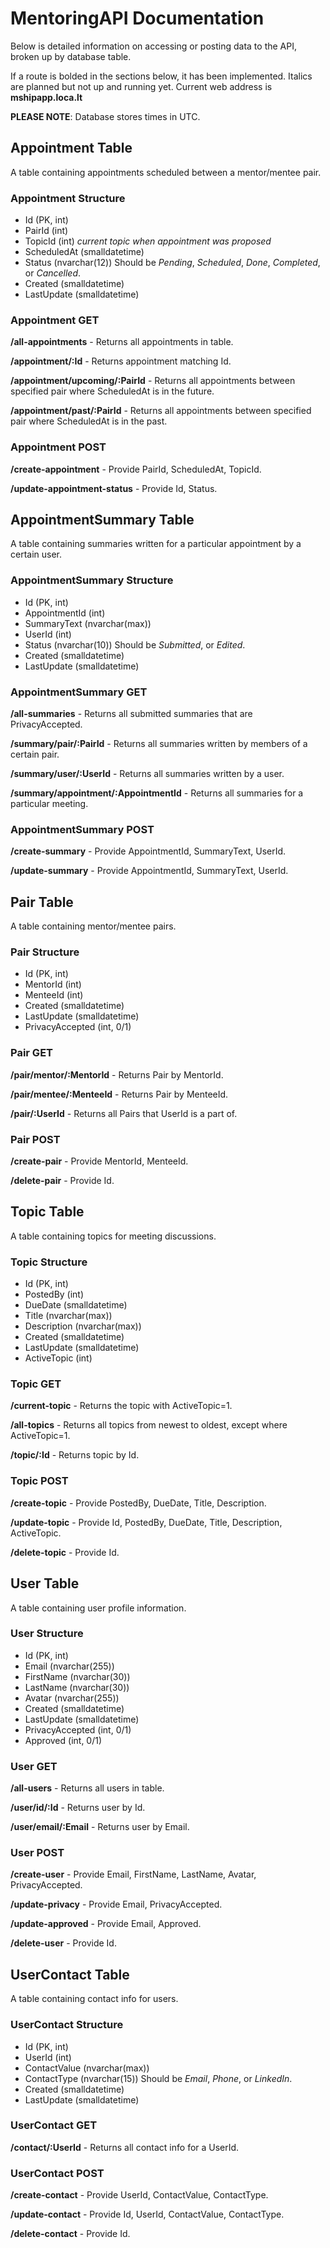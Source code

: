 # MentoringAPI Documentation
Below is detailed information on accessing or posting data to the API, broken up by database table.

If a route is bolded in the sections below, it has been implemented. Italics are planned but not up and running yet. Current web address is **mshipapp.loca.lt**

**PLEASE NOTE**: Database stores times in UTC.

## Appointment Table
A table containing appointments scheduled between a mentor/mentee pair.

### Appointment Structure
* Id (PK, int)
* PairId (int)
* TopicId (int) *current topic when appointment was proposed*
* ScheduledAt (smalldatetime)
* Status (nvarchar(12)) Should be *Pending*, *Scheduled*, *Done*, *Completed*, or *Cancelled*.
* Created (smalldatetime)
* LastUpdate (smalldatetime)

### Appointment GET
**/all-appointments** - Returns all appointments in table.

**/appointment/:Id** - Returns appointment matching Id.

**/appointment/upcoming/:PairId** - Returns all appointments between specified pair where ScheduledAt is in the future.

**/appointment/past/:PairId** - Returns all appointments between specified pair where ScheduledAt is in the past.

### Appointment POST
**/create-appointment** - Provide PairId, ScheduledAt, TopicId.

**/update-appointment-status** - Provide Id, Status.

## AppointmentSummary Table
A table containing summaries written for a particular appointment by a certain user.

### AppointmentSummary Structure
* Id (PK, int)
* AppointmentId (int)
* SummaryText (nvarchar(max))
* UserId (int)
* Status (nvarchar(10)) Should be *Submitted*, or *Edited*.
* Created (smalldatetime)
* LastUpdate (smalldatetime)

### AppointmentSummary GET
**/all-summaries** - Returns all submitted summaries that are PrivacyAccepted.

**/summary/pair/:PairId** - Returns all summaries written by members of a certain pair.

**/summary/user/:UserId** - Returns all summaries written by a user.

**/summary/appointment/:AppointmentId** - Returns all summaries for a particular meeting.

### AppointmentSummary POST
**/create-summary** - Provide AppointmentId, SummaryText, UserId.

**/update-summary** - Provide AppointmentId, SummaryText, UserId.

## Pair Table
A table containing mentor/mentee pairs.

### Pair Structure
* Id (PK, int)
* MentorId (int)
* MenteeId (int)
* Created (smalldatetime)
* LastUpdate (smalldatetime)
* PrivacyAccepted (int, 0/1)

### Pair GET
**/pair/mentor/:MentorId** - Returns Pair by MentorId.

**/pair/mentee/:MenteeId** - Returns Pair by MenteeId.

**/pair/:UserId** - Returns all Pairs that UserId is a part of.

### Pair POST
**/create-pair** - Provide MentorId, MenteeId.

**/delete-pair** - Provide Id.

## Topic Table
A table containing topics for meeting discussions.

### Topic Structure
* Id (PK, int)
* PostedBy (int)
* DueDate (smalldatetime)
* Title (nvarchar(max))
* Description (nvarchar(max))
* Created (smalldatetime)
* LastUpdate (smalldatetime)
* ActiveTopic (int)

### Topic GET
**/current-topic** - Returns the topic with ActiveTopic=1.

**/all-topics** - Returns all topics from newest to oldest, except where ActiveTopic=1.

**/topic/:Id** - Returns topic by Id.

### Topic POST
**/create-topic** - Provide PostedBy, DueDate, Title, Description.

**/update-topic** - Provide Id, PostedBy, DueDate, Title, Description, ActiveTopic.

**/delete-topic** - Provide Id.

## User Table
A table containing user profile information.

### User Structure
* Id (PK, int)
* Email (nvarchar(255))
* FirstName (nvarchar(30))
* LastName (nvarchar(30))
* Avatar (nvarchar(255))
* Created (smalldatetime)
* LastUpdate (smalldatetime)
* PrivacyAccepted (int, 0/1)
* Approved (int, 0/1)

### User GET
**/all-users** - Returns all users in table.

**/user/id/:Id** - Returns user by Id.

**/user/email/:Email** - Returns user by Email.

### User POST
**/create-user** - Provide Email, FirstName, LastName, Avatar, PrivacyAccepted.

**/update-privacy** - Provide Email, PrivacyAccepted.

**/update-approved** - Provide Email, Approved.

**/delete-user** - Provide Id.

## UserContact Table
A table containing contact info for users.

### UserContact Structure
* Id (PK, int)
* UserId (int)
* ContactValue (nvarchar(max))
* ContactType (nvarchar(15)) Should be *Email*, *Phone*, or *LinkedIn*.
* Created (smalldatetime)
* LastUpdate (smalldatetime)

### UserContact GET
**/contact/:UserId** - Returns all contact info for a UserId.

### UserContact POST
**/create-contact** - Provide UserId, ContactValue, ContactType.

**/update-contact** - Provide Id, UserId, ContactValue, ContactType.

**/delete-contact** - Provide Id.
